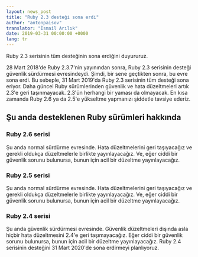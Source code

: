 ```yaml
---
layout: news_post
title: "Ruby 2.3 desteği sona erdi"
author: "antonpaisov"
translator: "İsmail Arılık"
date: 2019-03-31 00:00:00 +0000
lang: tr
---
```


Ruby 2.3 serisinin tüm desteğinin sona erdiğini duyururuz.

28 Mart 2018'de Ruby 2.3.7'nin yayınından sonra, Ruby 2.3 serisinin desteği güvenlik sürdürmesi evresindeydi.
Şimdi, bir sene geçtikten sonra, bu evre sona erdi.
Bu sebeple, 31 Mart 2019'da Ruby 2.3 serisinin tüm desteği sona eriyor.
Daha güncel Ruby sürümlerinden güvenlik ve hata düzeltmeleri artık 2.3'e geri taşınmayacak.
2.3'ün herhangi bir yaması da olmayacak.
En kısa zamanda Ruby 2.6 ya da 2.5'e yükseltme yapmanızı şiddetle tavsiye ederiz.

## Şu anda desteklenen Ruby sürümleri hakkında

### Ruby 2.6 serisi

Şu anda normal sürdürme evresinde.
Hata düzeltmelerini geri taşıyacağız ve gerekli oldukça düzeltmelerle birlikte yayınlayacağız.
Ve, eğer ciddi bir güvenlik sorunu bulunursa, bunun için acil bir düzeltme yayınlayacağız.

### Ruby 2.5 serisi

Şu anda normal sürdürme evresinde.
Hata düzeltmelerini geri taşıyacağız ve gerekli oldukça düzeltmelerle birlikte yayınlayacağız.
Ve, eğer ciddi bir güvenlik sorunu bulunursa, bunun için acil bir düzeltme yayınlayacağız.

### Ruby 2.4 serisi

Şu anda güvenlik sürdürmesi evresinde.
Güvenlik düzeltmeleri dışında asla hiçbir hata düzeltmesini 2.4'e geri taşımayacağız.
Eğer ciddi bir güvenlik sorunu bulunursa, bunun için acil bir düzeltme yayınlayacağız.
Ruby 2.4 serisinin desteğini 31 Mart 2020'de sona erdirmeyi planlıyoruz.
